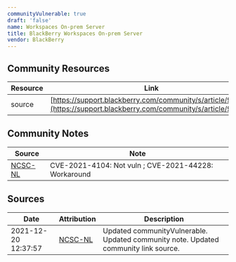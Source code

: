 ```yaml
---
communityVulnerable: true
draft: 'false'
name: Workspaces On-prem Server
title: BlackBerry Workspaces On-prem Server
vendor: BlackBerry
---
```



## Community Resources
| Resource | Link |
| --- | --- |
| source | [https://support.blackberry.com/community/s/article/90708](https://support.blackberry.com/community/s/article/90708) |

## Community Notes
| Source | Note |
| --- | --- |
| [NCSC-NL](https://github.com/NCSC-NL/log4shell/blob/main/software/README.md) | CVE-2021-4104: Not vuln ; CVE-2021-44228: Workaround </ul> |

## Sources
| Date | Attribution | Description |
| --- | --- | --- |
| 2021-12-20 12:37:57 | [NCSC-NL](https://github.com/NCSC-NL/log4shell/blob/main/software/README.md) | Updated communityVulnerable. Updated community note. Updated community link source.  |

